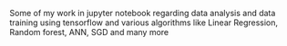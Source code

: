 Some of my work in jupyter notebook regarding data analysis and data training using tensorflow and various algorithms like Linear Regression, Random forest, ANN, SGD and many more
